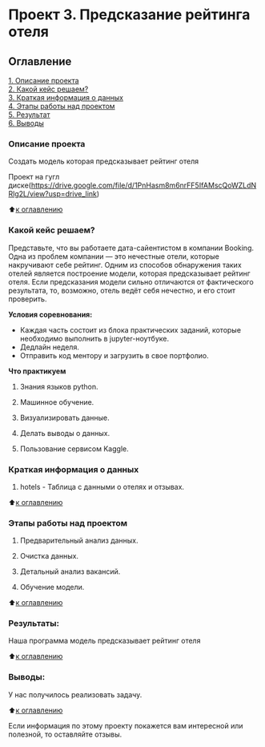 # Проект 3. Предсказание рейтинга отеля

## Оглавление  
[1. Описание проекта](https://github.com/SemenPanin/data_scince/tree/main/project_3#описание-проекта)  
[2. Какой кейс решаем?](https://github.com/SemenPanin/data_scince/tree/main/project_3#какой-кейс-решаем)  
[3. Краткая информация о данных](https://github.com/SemenPanin/data_scince/tree/main/project_3#краткая-информация-о-данных)  
[4. Этапы работы над проектом](https://github.com/SemenPanin/data_scince/tree/main/project_3#этапы-работы-над-проектом)  
[5. Результат](https://github.com/SemenPanin/data_scince/tree/main/project_3#результаты)    
[6. Выводы](https://github.com/SemenPanin/data_scince/tree/main/project_3#выводы) 

### Описание проекта    
Создать модель которая предсказывает рейтинг отеля

Проект на гугл диске(https://drive.google.com/file/d/1PnHasm8m6nrFF5IfAMscQoWZLdNRlg2L/view?usp=drive_link)

:arrow_up:[к оглавлению](https://github.com/SemenPanin/data_scince/tree/main/project_3#оглавление)


### Какой кейс решаем?    
Представьте, что вы работаете дата-сайентистом в компании Booking. Одна из проблем компании — это нечестные отели, которые накручивают себе рейтинг. Одним из способов обнаружения таких отелей является построение модели, которая предсказывает рейтинг отеля. Если предсказания модели сильно отличаются от фактического результата, то, возможно, отель ведёт себя нечестно, и его стоит проверить.

**Условия соревнования:**  
- Каждая часть состоит из блока практических заданий, которые необходимо выполнить в jupyter-ноутбуке.
- Дедлайн неделя.
- Отправить код ментору и загрузить в свое портфолио.


**Что практикуем**     
1. Знания языков  python.

2. Машинное обучение.

3. Визуализировать данные.

4. Делать выводы о данных.

5. Пользование сервисом Kaggle.



### Краткая информация о данных
1. hotels - Таблица с данными о отелях и отзывах.

:arrow_up:[к оглавлению](https://github.com/SemenPanin/data_scince/tree/main/project_3#оглавление)


### Этапы работы над проектом  
1. Предварительный анализ данных.

2. Очистка данных.

3. Детальный анализ вакансий.

4. Обучение модели.

:arrow_up:[к оглавлению](https://github.com/SemenPanin/data_scince/tree/main/project_3#оглавление)


### Результаты:  
Наша программа  модель предсказывает рейтинг отеля

:arrow_up:[к оглавлению](https://github.com/SemenPanin/data_scince/tree/main/project_3#оглавление)


### Выводы:  

У нас получилось реализовать задачу.

:arrow_up:[к оглавлению](https://github.com/SemenPanin/data_scince/tree/main/project_3#оглавление)


Если информация по этому проекту покажется вам интересной или полезной, то оставляйте отзывы.